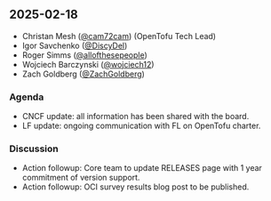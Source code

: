 ## 2025-02-18

- Christan Mesh ([@cam72cam](https://github.com/cam72cam)) (OpenTofu Tech Lead)
- Igor Savchenko ([@DiscyDel](https://github.com/DicsyDel))
- Roger Simms ([@allofthesepeople](https://github.com/allofthesepeople))
- Wojciech Barczynski ([@wojciech12](https://github.com/wojciech12))
- Zach Goldberg ([@ZachGoldberg](https://github.com/ZachGoldberg))

### Agenda

- CNCF update: all information has been shared with the board.
- LF update: ongoing communication with FL on OpenTofu charter.

### Discussion

- Action followup: Core team to update RELEASES page with 1 year commitment of version support.
- Action followup: OCI survey results blog post to be published.

